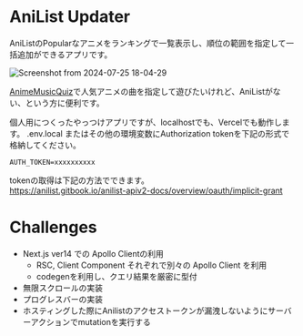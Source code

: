 # AniList Updater

AniListのPopularなアニメをランキングで一覧表示し、順位の範囲を指定して一括追加ができるアプリです。

![Screenshot from 2024-07-25 18-04-29](https://github.com/user-attachments/assets/96d1dc90-5441-4a32-8f7f-24fc57867d51)

[AnimeMusicQuiz](https://animemusicquiz.com/)で人気アニメの曲を指定して遊びたいけれど、AniListがない、という方に便利です。

個人用につくったやっつけアプリですが、localhostでも、Vercelでも動作します。
.env.local またはその他の環境変数にAuthorization tokenを下記の形式で格納してください。
```
AUTH_TOKEN=xxxxxxxxxx
```
tokenの取得は下記の方法でできます。  
https://anilist.gitbook.io/anilist-apiv2-docs/overview/oauth/implicit-grant

# Challenges

- Next.js ver14 での Apollo Clientの利用
  - RSC, Client Component それぞれで別々の Apollo Client を利用
  - codegenを利用し、クエリ結果を厳密に型付
- 無限スクロールの実装
- プログレスバーの実装
- ホスティングした際にAnilistのアクセストークンが漏洩しないようにサーバーアクションでmutationを実行する

